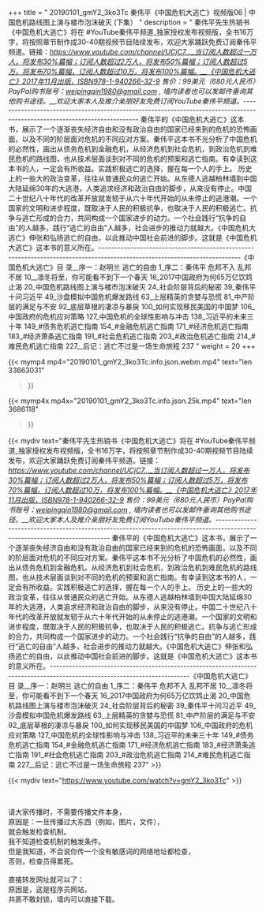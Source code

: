 +++
title = " 20190101_gmY2_3ko3Tc 秦伟平《中国危机大逃亡》视频版06 | 中国危机路线图上演与楼市泡沫破灭 (下集） "
description = " 秦伟平先生热销书《中国危机大逃亡》将在 #YouTube秦伟平频道_独家授权发布视频版，全书16万字，将按照章节制作成30-40期视频节目陆续发布，欢迎大家踊跃免费订阅秦伟平频道。链接：_https://www.youtube.com/channel/UCjC7..._当订阅人数超过一万人，将发布30%篇幅；订阅人数超过2万人，将发布50%篇幅；订阅人数超过5万，将发布70%篇幅，订阅人数超过10万，将发布100%篇幅。__《中国危机大逃亡》2017年11月出版，ISBN978-1-940266-32-9 售价：99美元（680元人民币）PayPal购书账号：weipingqin1980@gmail.com , 墙内读者也可以发邮件垂询其他购书途径。__欢迎大家本人及推介亲朋好友免费订阅YouTube秦伟平频道。_---------------------------------------------------------------------------------------------------------------------------     秦伟平的《中国危机大逃亡》这本书，展示了一个逐渐丧失经济自由和没有政治自由的国家已经来到的危机的恐怖画面，以及不同的阶层面对危机的不同应对方案。秦伟平这本书不光分析了中国危机的必然性，画出从债务危机到金融危机，从经济危机到社会危机，到政治危机到难民危机的路线图，也从技术层面谈到对不同的危机的预案和逃亡指南。有幸读到这本书的人，一定会有所收益。实践积极逃亡的选择，握在每一个人的手上。     历史上的一些大的政治变革，往往从普通民众的逃亡开始。从东德人逃越柏林墙到中国大陆延绵30年的大逃港，人类追求经济和政治自由的脚步，从来没有停止。中国二十世纪八十年代的改革开放就发轫于从六十年代开始的从未停止的逃港潮。一个国家的文明和进步程度，既取决于人民的积极抗争，也取决于人民的积极逃亡。抗争与逃亡形成的合力，共同构成一个国家进步的动力。一个社会践行“抗争的自由”的人越多，践行“逃亡的自由”人越多，社会进步的推动力就越大。《中国危机大逃亡》伸张和弘扬逃亡的自由，以此推动中国社会前进的脚步。这就是《中国危机大逃亡》这本书的意义所在。_--------------------------------------------------------------------------------------------------------------------------_《中国危机大逃亡》目  录__序一：赵明兰   逃亡的自由     1_序二：秦伟平   危邦不入 乱邦不居     10__凛冬将至，你可能看不到下一个春天     16_2017中国政府为何65万亿饮鸩止渴     20_中国危机路线图上演与楼市泡沫破灭     24_社会阶层背后的秘密     39_秦伟平十问习近平     49_沙盘模拟中国危机爆发路线     63_上层精英的贪婪与恐慌     81_中产阶层的满足与不安     92_底层草根的凄凉与暴戾     100_如何实现移民美国的中国梦     106_中国政府的危机应对策略     127_中国危机的全球性影响与冲击     138_习近平的未来三十年     149_#债务危机逃亡指南     154_#金融危机逃亡指南     171_#经济危机逃亡指南     183_#经济萧条逃亡指南     191_#社会危机逃亡指南     203_#政治危机逃亡指南     214_#难民危机逃亡指南     227__后记：逃亡不过是一场生命旅程     237 "
weight = 20
+++

{{< mymp4 mp4="20190101_gmY2_3ko3Tc.info.json.webm.mp4" 
text="len 33663031"
>}}

{{< mymp4x  mp4x="20190101_gmY2_3ko3Tc.info.json.25k.mp4"
text="len 3686118"
>}}


{{< mydiv text="秦伟平先生热销书《中国危机大逃亡》将在 #YouTube秦伟平频道_独家授权发布视频版，全书16万字，将按照章节制作成30-40期视频节目陆续发布，欢迎大家踊跃免费订阅秦伟平频道。链接：_https://www.youtube.com/channel/UCjC7..._当订阅人数超过一万人，将发布30%篇幅；订阅人数超过2万人，将发布50%篇幅；订阅人数超过5万，将发布70%篇幅，订阅人数超过10万，将发布100%篇幅。__《中国危机大逃亡》2017年11月出版，ISBN978-1-940266-32-9 售价：99美元（680元人民币）PayPal购书账号：weipingqin1980@gmail.com , 墙内读者也可以发邮件垂询其他购书途径。__欢迎大家本人及推介亲朋好友免费订阅YouTube秦伟平频道。_---------------------------------------------------------------------------------------------------------------------------     秦伟平的《中国危机大逃亡》这本书，展示了一个逐渐丧失经济自由和没有政治自由的国家已经来到的危机的恐怖画面，以及不同的阶层面对危机的不同应对方案。秦伟平这本书不光分析了中国危机的必然性，画出从债务危机到金融危机，从经济危机到社会危机，到政治危机到难民危机的路线图，也从技术层面谈到对不同的危机的预案和逃亡指南。有幸读到这本书的人，一定会有所收益。实践积极逃亡的选择，握在每一个人的手上。     历史上的一些大的政治变革，往往从普通民众的逃亡开始。从东德人逃越柏林墙到中国大陆延绵30年的大逃港，人类追求经济和政治自由的脚步，从来没有停止。中国二十世纪八十年代的改革开放就发轫于从六十年代开始的从未停止的逃港潮。一个国家的文明和进步程度，既取决于人民的积极抗争，也取决于人民的积极逃亡。抗争与逃亡形成的合力，共同构成一个国家进步的动力。一个社会践行“抗争的自由”的人越多，践行“逃亡的自由”人越多，社会进步的推动力就越大。《中国危机大逃亡》伸张和弘扬逃亡的自由，以此推动中国社会前进的脚步。这就是《中国危机大逃亡》这本书的意义所在。_--------------------------------------------------------------------------------------------------------------------------_《中国危机大逃亡》目  录__序一：赵明兰   逃亡的自由     1_序二：秦伟平   危邦不入 乱邦不居     10__凛冬将至，你可能看不到下一个春天     16_2017中国政府为何65万亿饮鸩止渴     20_中国危机路线图上演与楼市泡沫破灭     24_社会阶层背后的秘密     39_秦伟平十问习近平     49_沙盘模拟中国危机爆发路线     63_上层精英的贪婪与恐慌     81_中产阶层的满足与不安     92_底层草根的凄凉与暴戾     100_如何实现移民美国的中国梦     106_中国政府的危机应对策略     127_中国危机的全球性影响与冲击     138_习近平的未来三十年     149_#债务危机逃亡指南     154_#金融危机逃亡指南     171_#经济危机逃亡指南     183_#经济萧条逃亡指南     191_#社会危机逃亡指南     203_#政治危机逃亡指南     214_#难民危机逃亡指南     227__后记：逃亡不过是一场生命旅程     237" >}}
<br>

{{< mydiv text="https://www.youtube.com/watch?v=gmY2_3ko3Tc" >}}


<br>

请大家传播时，不需要传播文件本身，<br>
原因是：一旦传播过大东西（例如，图片，文件），<br>
就会触发检查机制。<br>
我不知道检查机制的触发条件。<br>
但是我知道，不会说你传一个没有敏感词的网络地址都检查，<br>
否则，检查员得累死。<br><br>
直接转发网址就可以了：<br>
原因是，这是程序员网站，<br>
共匪不敢封锁，墙内可以直接下载。


